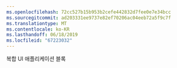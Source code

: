 ```yaml
---
ms.openlocfilehash: 72cc527b15b953b2cefe442832d7fee0e7e34bcc
ms.sourcegitcommit: ad203331ee9737e82ef70206ac04eeb72a5f9c7f
ms.translationtype: MT
ms.contentlocale: ko-KR
ms.lasthandoff: 06/18/2019
ms.locfileid: "67223032"
---
```

복합 UI 애플리케이션 블록